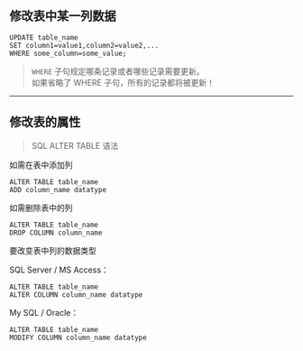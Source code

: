 ## 修改表中某一列数据
```
UPDATE table_name
SET column1=value1,column2=value2,...
WHERE some_column=some_value;
```
>`WHERE` 子句规定哪条记录或者哪些记录需要更新。<br/>
>如果省略了 WHERE 子句，所有的记录都将被更新！


----
## 修改表的属性

>SQL ALTER TABLE 语法

如需在表中添加列
```
ALTER TABLE table_name
ADD column_name datatype
```

如需删除表中的列
```
ALTER TABLE table_name
DROP COLUMN column_name
```

要改变表中列的数据类型

SQL Server / MS Access：
```
ALTER TABLE table_name
ALTER COLUMN column_name datatype
```

My SQL / Oracle：

```
ALTER TABLE table_name
MODIFY COLUMN column_name datatype
```